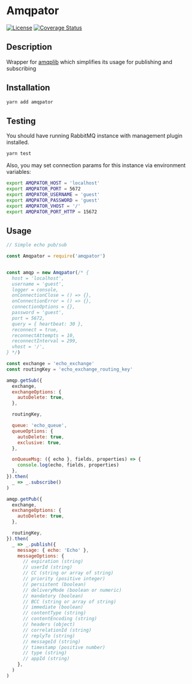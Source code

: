 # Amqpator

[![License](https://img.shields.io/badge/License-MIT-000000.svg)](https://opensource.org/licenses/MIT)
[![Coverage Status](https://coveralls.io/repos/github/LordotU/amqpator/badge.svg)](https://coveralls.io/github/LordotU/amqpator)

## Description

Wrapper for [amqplib](http://www.squaremobius.net/amqp.node/) which simplifies its usage for publishing and subscribing

## Installation

```bash
yarn add amqpator
```

## Testing

You should have running RabbitMQ instance with management plugin installed.

```bash
yarn test
```

Also, you may set connection params for this instance via environment variables:

```bash
export AMQPATOR_HOST = 'localhost'
export AMQPATOR_PORT = 5672
export AMQPATOR_USERNAME = 'guest'
export AMQPATOR_PASSWORD = 'guest'
export AMQPATOR_VHOST = '/'
export AMQPATOR_PORT_HTTP = 15672
```

## Usage

```javascript
// Simple echo pub/sub

const Amqpator = require('amqpator')


const amqp = new Amqpator(/* {
  host = 'localhost',
  username = 'guest',
  logger = console,
  onConnectionClose = () => {},
  onConnectionError = () => {},
  connectionOptions = {},
  password = 'guest',
  port = 5672,
  query = { heartbeat: 30 },
  reconnect = true,
  reconnectAttempts = 10,
  reconnectInterval = 299,
  vhost = '/',
} */)

const exchange = 'echo_exchange'
const routingKey = 'echo_exchange_routing_key'

amqp.getSub({
  exchange,
  exchangeOptions: {
    autoDelete: true,
  },

  routingKey,

  queue: 'echo_queue',
  queueOptions: {
    autoDelete: true,
    exclusive: true,
  },

  onQueueMsg: ({ echo }, fields, properties) => {
    console.log(echo, fields, properties)
  },
}).then(
  _ => _.subscribe()
)

amqp.getPub({
  exchange,
  exchangeOptions: {
    autoDelete: true,
  },

  routingKey,
}).then(
  _ => _.publish({
    message: { echo: 'Echo' },
    messageOptions: {
      // expiration (string)
      // userId (string)
      // CC (string or array of string)
      // priority (positive integer)
      // persistent (boolean)
      // deliveryMode (boolean or numeric)
      // mandatory (boolean)
      // BCC (string or array of string)
      // immediate (boolean)
      // contentType (string)
      // contentEncoding (string)
      // headers (object)
      // correlationId (string)
      // replyTo (string)
      // messageId (string)
      // timestamp (positive number)
      // type (string)
      // appId (string)
    },
  )
)
```
